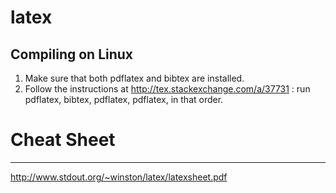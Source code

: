 # latex

Compiling on Linux
--------------------------
1. Make sure that both pdflatex and bibtex are installed.
2. Follow the instructions at http://tex.stackexchange.com/a/37731 :
	run pdflatex, bibtex, pdflatex, pdflatex, in that order.

# Cheat Sheet
---
http://www.stdout.org/~winston/latex/latexsheet.pdf

